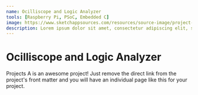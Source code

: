 ```yaml
---
name: Ocilliscope and Logic Analyzer
tools: [Raspberry Pi, PSoC, Embedded C]
image: https://www.sketchappsources.com/resources/source-image/project-neon-groove-music-ui.png
description: Lorem ipsum dolor sit amet, consectetur adipiscing elit, sed do eiusmod tempor incididunt ut labore et dolore magna aliqua.
---
```


# Ocilliscope and Logic Analyzer

Projects A is an awesome project! Just remove the direct link from the project's front matter and you will have an individual page like this for your project.


